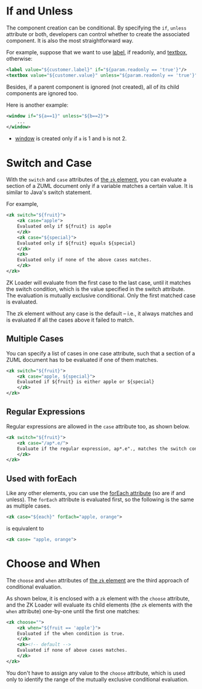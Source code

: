 # If and Unless

The component creation can be conditional. By specifying the `if`,
`unless` attribute or both, developers can control whether to create the
associated component. It is also the most straightforward way.

For example, suppose that we want to use
[label](ZK_Component_Reference/Essential_Components/Label),
if readonly, and
[textbox](ZK_Component_Reference/Input/Textbox), otherwise:

``` xml
<label value="${customer.label}" if="${param.readonly == 'true'}"/>
<textbox value="${customer.value}" unless="${param.readonly == 'true'}"/>
```

Besides, if a parent component is ignored (not created), all of its
child components are ignored too.

Here is another example:

``` xml
<window if="${a==1}" unless="${b==2}">
    ...    
</window>
```

- [window](ZK_Component_Reference/Containers/Window) is
  created only if `a` is 1 and `b` is not 2.

# Switch and Case

With the `switch` and `case` attributes of [the `zk`
element](ZUML_Reference/ZUML/Elements/zk), you can evaluate a
section of a ZUML document only if a variable matches a certain value.
It is similar to Java's switch statement.

For example,

``` xml
<zk switch="${fruit}">
    <zk case="apple">    
    Evaluated only if ${fruit} is apple    
    </zk>
    <zk case="${special}">
    Evaluated only if ${fruit} equals ${special}
    </zk>
    <zk>
    Evaluated only if none of the above cases matches.
    </zk>
</zk>
```

ZK Loader will evaluate from the first case to the last case, until it
matches the switch condition, which is the value specified in the switch
attribute. The evaluation is mutually exclusive conditional. Only the
first matched case is evaluated.

The zk element without any case is the default – i.e., it always matches
and is evaluated if all the cases above it failed to match.

## Multiple Cases

You can specify a list of cases in one case attribute, such that a
section of a ZUML document has to be evaluated if one of them matches.

``` xml
<zk switch="${fruit}">
    <zk case="apple, ${special}">    
    Evaluated if ${fruit} is either apple or ${special}    
    </zk>
</zk>
```

## Regular Expressions

Regular expressions are allowed in the `case` attribute too, as shown
below.

``` xml
<zk switch="${fruit}">
    <zk case="/ap*.e/">
    Evaluate if the regular expression, ap*.e"., matches the switch condition.
    </zk>
</zk>
```

## Used with forEach

Like any other elements, you can use the [forEach
attribute](ZK_Developer's_Reference/UI_Composing/ZUML/Iterative_Evaluation)
(so are if and unless). The `forEach` attribute is evaluated first, so
the following is the same as multiple cases.

``` xml
<zk case="${each}" forEach="apple, orange">
```

is equivalent to

``` xml
<zk case= "apple, orange">
```

# Choose and When

The `choose` and `when` attributes of [the `zk`
element](ZUML_Reference/ZUML/Elements/zk) are the third
approach of conditional evaluation.

As shown below, it is enclosed with a `zk` element with the `choose`
attribute, and the ZK Loader will evaluate its child elements (the `zk`
elements with the `when` attribute) one-by-one until the first one
matches:

``` xml
<zk choose="">
    <zk when="${fruit == 'apple'}">    
    Evaluated if the when condition is true.
    </zk>
    <zk><!-- default -->
    Evaluated if none of above cases matches.
    </zk>
</zk>
```

You don't have to assign any value to the `choose` attribute, which is
used only to identify the range of the mutually exclusive conditional
evaluation.
